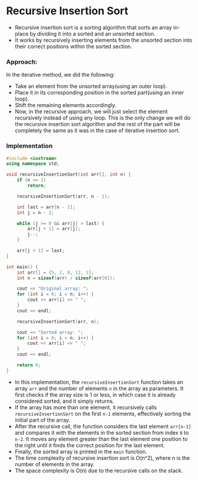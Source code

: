 # Recursive Insertion Sort
- Recursive insertion sort is a sorting algorithm that sorts an array in-place by dividing it into a sorted and an unsorted section.
- It works by recursively inserting elements from the unsorted section into their correct positions within the sorted section.
  
### Approach: 
In the iterative method, we did the following:

- Take an element from the unsorted array(using an outer loop).
- Place it in its corresponding position in the sorted part(using an inner loop).
- Shift the remaining elements accordingly.
- Now, in the recursive approach, we will just select the element recursively instead of using any loop. This is the only change we will do the recursive insertion sort algorithm and the rest of the part will be completely the same as it was in the case of iterative insertion sort.

### Implementation
```cpp
#include <iostream>
using namespace std;

void recursiveInsertionSort(int arr[], int n) {
    if (n <= 1)
        return;

    recursiveInsertionSort(arr, n - 1);

    int last = arr[n - 1];
    int j = n - 2;

    while (j >= 0 && arr[j] > last) {
        arr[j + 1] = arr[j];
        j--;
    }

    arr[j + 1] = last;
}

int main() {
    int arr[] = {5, 2, 8, 12, 1};
    int n = sizeof(arr) / sizeof(arr[0]);

    cout << "Original array: ";
    for (int i = 0; i < n; i++) {
        cout << arr[i] << " ";
    }
    cout << endl;

    recursiveInsertionSort(arr, n);

    cout << "Sorted array: ";
    for (int i = 0; i < n; i++) {
        cout << arr[i] << " ";
    }
    cout << endl;

    return 0;
}
```

- In this implementation, the `recursiveInsertionSort` function takes an array `arr` and the number of elements `n` in the array as parameters. It first checks if the array size is 1 or less, in which case it is already considered sorted, and it simply returns.
- If the array has more than one element, it recursively calls `recursiveInsertionSort` on the first `n-1` elements, effectively sorting the initial part of the array.
- After the recursive call, the function considers the last element `arr[n-1]` and compares it with the elements in the sorted section from index `0` to `n-2`. It moves any element greater than the last element one position to the right until it finds the correct position for the last element.
- Finally, the sorted array is printed in the `main` function.
- The time complexity of recursive insertion sort is O(n^2), where n is the number of elements in the array.
- The space complexity is O(n) due to the recursive calls on the stack.
